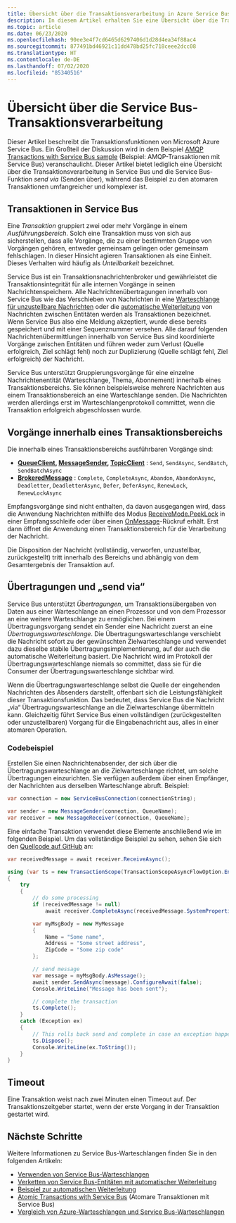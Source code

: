 ```yaml
---
title: Übersicht über die Transaktionsverarbeitung in Azure Service Bus
description: In diesem Artikel erhalten Sie eine Übersicht über die Transaktionsverarbeitung und die Funktion „Senden über“ in Azure Service Bus.
ms.topic: article
ms.date: 06/23/2020
ms.openlocfilehash: 90ee3e4f7cd6465d6297406d1d28d4ea34f88ac4
ms.sourcegitcommit: 877491bd46921c11dd478bd25fc718ceee2dcc08
ms.translationtype: HT
ms.contentlocale: de-DE
ms.lasthandoff: 07/02/2020
ms.locfileid: "85340516"
---
```

# <a name="overview-of-service-bus-transaction-processing"></a>Übersicht über die Service Bus-Transaktionsverarbeitung

Dieser Artikel beschreibt die Transaktionsfunktionen von Microsoft Azure Service Bus. Ein Großteil der Diskussion wird in dem Beispiel [AMQP Transactions with Service Bus sample](https://github.com/Azure/azure-service-bus/tree/master/samples/DotNet/Microsoft.Azure.ServiceBus/TransactionsAndSendVia/TransactionsAndSendVia/AMQPTransactionsSendVia) (Beispiel: AMQP-Transaktionen mit Service Bus) veranschaulicht. Dieser Artikel bietet lediglich eine Übersicht über die Transaktionsverarbeitung in Service Bus und die Service Bus-Funktion *send via* (Senden über), während das Beispiel zu den atomaren Transaktionen umfangreicher und komplexer ist.

## <a name="transactions-in-service-bus"></a>Transaktionen in Service Bus

Eine *Transaktion* gruppiert zwei oder mehr Vorgänge in einem *Ausführungsbereich*. Solch eine Transaktion muss von sich aus sicherstellen, dass alle Vorgänge, die zu einer bestimmten Gruppe von Vorgängen gehören, entweder gemeinsam gelingen oder gemeinsam fehlschlagen. In dieser Hinsicht agieren Transaktionen als eine Einheit. Dieses Verhalten wird häufig als *Unteilbarkeit* bezeichnet.

Service Bus ist ein Transaktionsnachrichtenbroker und gewährleistet die Transaktionsintegrität für alle internen Vorgänge in seinen Nachrichtenspeichern. Alle Nachrichtenübertragungen innerhalb von Service Bus wie das Verschieben von Nachrichten in eine [Warteschlange für unzustellbare Nachrichten](service-bus-dead-letter-queues.md) oder die [automatische Weiterleitung](service-bus-auto-forwarding.md) von Nachrichten zwischen Entitäten werden als Transaktionen bezeichnet. Wenn Service Bus also eine Meldung akzeptiert, wurde diese bereits gespeichert und mit einer Sequenznummer versehen. Alle darauf folgenden Nachrichtenübermittlungen innerhalb von Service Bus sind koordinierte Vorgänge zwischen Entitäten und führen weder zum Verlust (Quelle erfolgreich, Ziel schlägt fehl) noch zur Duplizierung (Quelle schlägt fehl, Ziel erfolgreich) der Nachricht.

Service Bus unterstützt Gruppierungsvorgänge für eine einzelne Nachrichtenentität (Warteschlange, Thema, Abonnement) innerhalb eines Transaktionsbereichs. Sie können beispielsweise mehrere Nachrichten aus einem Transaktionsbereich an eine Warteschlange senden. Die Nachrichten werden allerdings erst im Warteschlangenprotokoll committet, wenn die Transaktion erfolgreich abgeschlossen wurde.

## <a name="operations-within-a-transaction-scope"></a>Vorgänge innerhalb eines Transaktionsbereichs

Die innerhalb eines Transaktionsbereichs ausführbaren Vorgänge sind:

* **[QueueClient](/dotnet/api/microsoft.azure.servicebus.queueclient), [MessageSender](/dotnet/api/microsoft.azure.servicebus.core.messagesender), [TopicClient](/dotnet/api/microsoft.azure.servicebus.topicclient)** : `Send`, `SendAsync`, `SendBatch`, `SendBatchAsync`
* **[BrokeredMessage](/dotnet/api/microsoft.servicebus.messaging.brokeredmessage)** : `Complete`, `CompleteAsync`, `Abandon`, `AbandonAsync`, `Deadletter`, `DeadletterAsync`, `Defer`, `DeferAsync`, `RenewLock`, `RenewLockAsync` 

Empfangsvorgänge sind nicht enthalten, da davon ausgegangen wird, dass die Anwendung Nachrichten mithilfe des Modus [ReceiveMode.PeekLock](/dotnet/api/microsoft.azure.servicebus.receivemode) in einer Empfangsschleife oder über einen [OnMessage](/dotnet/api/microsoft.servicebus.messaging.queueclient.onmessage)-Rückruf erhält. Erst dann öffnet die Anwendung einen Transaktionsbereich für die Verarbeitung der Nachricht.

Die Disposition der Nachricht (vollständig, verworfen, unzustellbar, zurückgestellt) tritt innerhalb des Bereichs und abhängig von dem Gesamtergebnis der Transaktion auf.

## <a name="transfers-and-send-via"></a>Übertragungen und „send via“

Service Bus unterstützt *Übertragungen*, um Transaktionsübergaben von Daten aus einer Warteschlange an einen Prozessor und von dem Prozessor an eine weitere Warteschlange zu ermöglichen. Bei einem Übertragungsvorgang sendet ein Sender eine Nachricht zuerst an eine *Übertragungswarteschlange*. Die Übertragungswarteschlange verschiebt die Nachricht sofort zu der gewünschten Zielwarteschlange und verwendet dazu dieselbe stabile Übertragungsimplementierung, auf der auch die automatische Weiterleitung basiert. Die Nachricht wird im Protokoll der Übertragungswarteschlange niemals so committet, dass sie für die Consumer der Übertragungswarteschlange sichtbar wird.

Wenn die Übertragungswarteschlange selbst die Quelle der eingehenden Nachrichten des Absenders darstellt, offenbart sich die Leistungsfähigkeit dieser Transaktionsfunktion. Das bedeutet, dass Service Bus die Nachricht „via“ Übertragungswarteschlange an die Zielwarteschlange übermitteln kann. Gleichzeitig führt Service Bus einen vollständigen (zurückgestellten oder unzustellbaren) Vorgang für die Eingabenachricht aus, alles in einer atomaren Operation. 

### <a name="see-it-in-code"></a>Codebeispiel

Erstellen Sie einen Nachrichtenabsender, der sich über die Übertragungswarteschlange an die Zielwarteschlange richtet, um solche Übertragungen einzurichten. Sie verfügen außerdem über einen Empfänger, der Nachrichten aus derselben Warteschlange abruft. Beispiel:

```csharp
var connection = new ServiceBusConnection(connectionString);

var sender = new MessageSender(connection, QueueName);
var receiver = new MessageReceiver(connection, QueueName);
```

Eine einfache Transaktion verwendet diese Elemente anschließend wie im folgenden Beispiel. Um das vollständige Beispiel zu sehen, sehen Sie sich den [Quellcode auf GitHub](https://github.com/Azure/azure-service-bus/tree/master/samples/DotNet/Microsoft.Azure.ServiceBus/TransactionsAndSendVia/TransactionsAndSendVia/AMQPTransactionsSendVia) an:

```csharp
var receivedMessage = await receiver.ReceiveAsync();

using (var ts = new TransactionScope(TransactionScopeAsyncFlowOption.Enabled))
{
    try
    {
        // do some processing
        if (receivedMessage != null)
            await receiver.CompleteAsync(receivedMessage.SystemProperties.LockToken);

        var myMsgBody = new MyMessage
        {
            Name = "Some name",
            Address = "Some street address",
            ZipCode = "Some zip code"
        };

        // send message
        var message = myMsgBody.AsMessage();
        await sender.SendAsync(message).ConfigureAwait(false);
        Console.WriteLine("Message has been sent");

        // complete the transaction
        ts.Complete();
    }
    catch (Exception ex)
    {
        // This rolls back send and complete in case an exception happens
        ts.Dispose();
        Console.WriteLine(ex.ToString());
    }
}
```

## <a name="timeout"></a>Timeout
Eine Transaktion weist nach zwei Minuten einen Timeout auf. Der Transaktionszeitgeber startet, wenn der erste Vorgang in der Transaktion gestartet wird. 

## <a name="next-steps"></a>Nächste Schritte

Weitere Informationen zu Service Bus-Warteschlangen finden Sie in den folgenden Artikeln:

* [Verwenden von Service Bus-Warteschlangen](service-bus-dotnet-get-started-with-queues.md)
* [Verketten von Service Bus-Entitäten mit automatischer Weiterleitung](service-bus-auto-forwarding.md)
* [Beispiel zur automatischen Weiterleitung](https://github.com/Azure/azure-service-bus/tree/master/samples/DotNet/Microsoft.ServiceBus.Messaging/AutoForward)
* [Atomic Transactions with Service Bus](https://github.com/Azure/azure-service-bus/tree/master/samples/DotNet/Microsoft.ServiceBus.Messaging/AtomicTransactions) (Atomare Transaktionen mit Service Bus)
* [Vergleich von Azure-Warteschlangen und Service Bus-Warteschlangen](service-bus-azure-and-service-bus-queues-compared-contrasted.md)


